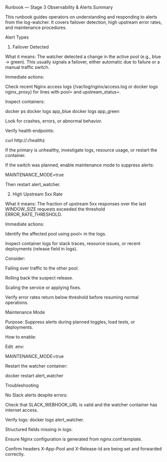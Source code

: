 Runbook — Stage 3 Observability & Alerts
Summary

This runbook guides operators on understanding and responding to alerts from the log-watcher. It covers failover detection, high upstream error rates, and maintenance procedures.

Alert Types
1. Failover Detected

What it means: The watcher detected a change in the active pool (e.g., blue → green). This usually signals a failover, either automatic due to failure or a manual traffic switch.

Immediate actions:

Check recent Nginx access logs (/var/log/nginx/access.log or docker logs nginx_proxy) for lines with pool= and upstream_status=.

Inspect containers:

docker ps
docker logs app_blue
docker logs app_green


Look for crashes, errors, or abnormal behavior.

Verify health endpoints:

curl http://<container>:<port>/healthz


If the primary is unhealthy, investigate logs, resource usage, or restart the container.

If the switch was planned, enable maintenance mode to suppress alerts:

MAINTENANCE_MODE=true


Then restart alert_watcher.

2. High Upstream 5xx Rate

What it means: The fraction of upstream 5xx responses over the last WINDOW_SIZE requests exceeded the threshold ERROR_RATE_THRESHOLD.

Immediate actions:

Identify the affected pool using pool= in the logs.

Inspect container logs for stack traces, resource issues, or recent deployments (release field in logs).

Consider:

Failing over traffic to the other pool.

Rolling back the suspect release.

Scaling the service or applying fixes.

Verify error rates return below threshold before resuming normal operations.

Maintenance Mode

Purpose: Suppress alerts during planned toggles, load tests, or deployments.

How to enable:

Edit .env:

MAINTENANCE_MODE=true


Restart the watcher container:

docker restart alert_watcher

Troubleshooting

No Slack alerts despite errors:

Check that SLACK_WEBHOOK_URL is valid and the watcher container has internet access.

Verify logs: docker logs alert_watcher.

Structured fields missing in logs:

Ensure Nginx configuration is generated from nginx.conf.template.

Confirm headers X-App-Pool and X-Release-Id are being set and forwarded correctly.